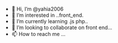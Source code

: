 - 👋 Hi, I’m @yahia2006
- 👀 I’m interested in ..front_end.
- 🌱 I’m currently learning .js php..
- 💞️ I’m looking to collaborate on front end...
- 📫 How to reach me ...

<!---
yahia2006/yahia2006 is a ✨ special ✨ repository because its `README.md` (this file) appears on your GitHub profile.
You can click the Preview link to take a look at your changes.
--->
